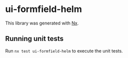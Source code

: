 # ui-formfield-helm

This library was generated with [Nx](https://nx.dev).

## Running unit tests

Run `nx test ui-formfield-helm` to execute the unit tests.

